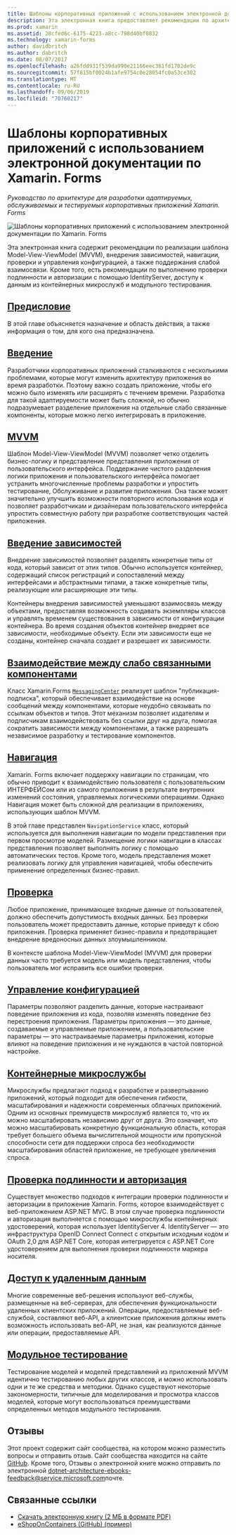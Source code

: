 ```yaml
---
title: Шаблоны корпоративных приложений с использованием электронной документации по Xamarin. Forms
description: Эта электронная книга предоставляет рекомендации по архитектуре для разработки адаптируемых, обслуживаемых и тестируемых корпоративных приложений Xamarin. Forms.
ms.prod: xamarin
ms.assetid: 28cfed6c-6175-4223-a8cc-798d40bf0832
ms.technology: xamarin-forms
author: davidbritch
ms.author: dabritch
ms.date: 08/07/2017
ms.openlocfilehash: a26fdd931f539da990e21166eec361fd1702de9c
ms.sourcegitcommit: 57f815bf0024b1afe9754c0e28054fc0a53ce302
ms.translationtype: MT
ms.contentlocale: ru-RU
ms.lasthandoff: 09/06/2019
ms.locfileid: "70760217"
---
```

# <a name="enterprise-application-patterns-using-xamarinforms-ebook"></a>Шаблоны корпоративных приложений с использованием электронной документации по Xamarin. Forms

_Руководство по архитектуре для разработки адаптируемых, обслуживаемых и тестируемых корпоративных приложений Xamarin. Forms_

![](images/cover-sml.png "Шаблоны корпоративных приложений с использованием электронной документации по Xamarin. Forms")

Эта электронная книга содержит рекомендации по реализации шаблона Model-View-ViewModel (MVVM), внедрения зависимостей, навигации, проверки и управления конфигурацией, а также поддержания слабой взаимосвязи. Кроме того, есть рекомендации по выполнению проверки подлинности и авторизации с помощью IdentityServer, доступу к данным из контейнерных микрослужб и модульного тестирования.

## <a name="prefaceprefacemd"></a>[Предисловие](preface.md)

В этой главе объясняется назначение и область действия, а также информация о том, для кого она предназначена.

## <a name="introductionintroductionmd"></a>[Введение](introduction.md)

Разработчики корпоративных приложений сталкиваются с несколькими проблемами, которые могут изменить архитектуру приложения во время разработки. Поэтому важно создать приложение, чтобы его можно было изменять или расширять с течением времени. Разработка для такой адаптируемости может быть сложной, но обычно подразумевает разделение приложения на отдельные слабо связанные компоненты, которые можно легко интегрировать в приложение.

## <a name="mvvmmvvmmd"></a>[MVVM](mvvm.md)

Шаблон Model-View-ViewModel (MVVM) позволяет четко отделить бизнес-логику и представление представления приложения от пользовательского интерфейса. Поддержание чистого разделения логики приложения и пользовательского интерфейса помогает устранить многочисленные проблемы разработки и упростить тестирование, Обслуживание и развитие приложения. Она также может значительно улучшить возможности повторного использования кода и позволяет разработчикам и дизайнерам пользовательского интерфейса упростить совместную работу при разработке соответствующих частей приложения.

## <a name="dependency-injectiondependency-injectionmd"></a>[Введение зависимостей](dependency-injection.md)

Внедрение зависимостей позволяет разделять конкретные типы от кода, который зависит от этих типов. Обычно используется контейнер, содержащий список регистраций и сопоставлений между интерфейсами и абстрактными типами, а также конкретные типы, реализующие или расширяющие эти типы.

Контейнеры внедрения зависимостей уменьшают взаимосвязь между объектами, предоставляя возможность создавать экземпляры классов и управлять временем существования в зависимости от конфигурации контейнера. Во время создания объектов контейнер внедряет все зависимости, необходимые объекту. Если эти зависимости еще не созданы, контейнер сначала создает и разрешает их зависимости.

## <a name="communicating-between-loosely-coupled-componentscommunicating-between-loosely-coupled-componentsmd"></a>[Взаимодействие между слабо связанными компонентами](communicating-between-loosely-coupled-components.md)

Класс Xamarin.Forms [`MessagingCenter`](xref:Xamarin.Forms.MessagingCenter) реализует шаблон "публикация-подписка", который обеспечивает взаимодействие на основе сообщений между компонентами, которые неудобно связывать по ссылкам объектов и типов. Этот механизм позволяет издателям и подписчикам взаимодействовать без ссылки друг на друга, помогая сократить зависимости между компонентами, а также разрешать независимое разработку и тестирование компонентов.

## <a name="navigationnavigationmd"></a>[Навигация](navigation.md)

Xamarin. Forms включает поддержку навигации по страницам, что обычно приводит к взаимодействию пользователя с пользовательским ИНТЕРФЕЙСом или из самого приложения в результате внутренних изменений состояния, управляемых логическими операциями. Однако Навигация может быть сложной для реализации в приложениях, использующих шаблон MVVM.

В этой главе представлен `NavigationService` класс, который используется для выполнения навигации по модели представления при первом просмотре моделей. Размещение логики навигации в классах представления позволяет выполнять логику с помощью автоматических тестов. Кроме того, модель представления может реализовать логику для управления навигацией, чтобы обеспечить применение определенных бизнес-правил.

## <a name="validationvalidationmd"></a>[Проверка](validation.md)

Любое приложение, принимающее входные данные от пользователей, должно обеспечить допустимость входных данных. Без проверки пользователь может предоставить данные, которые приведут к сбою приложения. Проверка применяет бизнес-правила и предотвращает внедрение вредоносных данных злоумышленником.

В контексте шаблона Model-View-ViewModel (MVVM) для проверки данных часто требуется модель или модель представления, чтобы пользователь мог исправить все ошибки проверки.

## <a name="configuration-managementconfiguration-managementmd"></a>[Управление конфигурацией](configuration-management.md)

Параметры позволяют разделить данные, которые настраивают поведение приложения из кода, позволяя изменять поведение без перестроения приложения. Параметры приложения — это данные, создаваемые и управляемые приложением, а пользовательские параметры — это настраиваемые параметры приложения, которые влияют на поведение приложения и не нуждаются в частой повторной настройке.

## <a name="containerized-microservicescontainerized-microservicesmd"></a>[Контейнерные микрослужбы](containerized-microservices.md)

Микрослужбы предлагают подход к разработке и развертыванию приложений, который подходит для обеспечения гибкости, масштабирования и надежности современных облачных приложений. Одним из основных преимуществ микрослужб является то, что их можно масштабировать независимо друг от друга. Это означает, что можно масштабировать конкретную функциональную область, которая требует большего объема вычислительной мощности или пропускной способности сети для поддержки спроса без необходимости масштабирования областей приложение, не требующее увеличения спроса.

## <a name="authentication-and-authorizationauthentication-and-authorizationmd"></a>[Проверка подлинности и авторизация](authentication-and-authorization.md)

Существует множество подходов к интеграции проверки подлинности и авторизации в приложение Xamarin. Forms, которое взаимодействует с веб-приложением ASP.NET MVC. В этом случае проверка подлинности и авторизация выполняется с помощью микрослужбы контейнерных удостоверений, которая использует IdentityServer 4. IdentityServer — это инфраструктура OpenID Connect Connect с открытым исходным кодом и OAuth 2,0 для ASP.NET Core, которая интегрируется с ASP.NET Core удостоверением для выполнения проверки подлинности маркера носителя.

## <a name="accessing-remote-dataaccessing-remote-datamd"></a>[Доступ к удаленным данным](accessing-remote-data.md)

Многие современные веб-решения используют веб-службы, размещенные на веб-серверах, для обеспечения функциональности удаленных клиентских приложений. Операции, предоставляемые веб-службой, составляют веб-API, а клиентские приложения должны иметь возможность использовать веб-API, не зная, как реализуются данные или операции, предоставляемые API.

## <a name="unit-testingunit-testingmd"></a>[Модульное тестирование](unit-testing.md)

Тестирование моделей и моделей представлений из приложений MVVM идентично тестированию любых других классов, и можно использовать одни и те же средства и методики. Однако существуют некоторые закономерности, типичные для моделирования и просмотра классов моделей, которые могут воспользоваться преимуществами определенных методов модульного тестирования.

## <a name="feedback"></a>Отзывы

Этот проект содержит сайт сообщества, на котором можно разместить вопросы и отправить отзыв. Сайт сообщества находится на сайте [GitHub](https://github.com/dotnet-architecture/eShopOnContainers). Кроме того, Отзывы о электронной книге можно отправить по электронной [dotnet-architecture-ebooks-feedback@service.microsoft.com](mailto:dotnet-architecture-ebooks-feedback@service.microsoft.com)почте.

## <a name="related-links"></a>Связанные ссылки

- [Скачать электронную книгу (2 МБ в формате PDF)](https://aka.ms/xamarinpatternsebook)
- [eShopOnContainers (GitHub) (пример)](https://github.com/dotnet-architecture/eShopOnContainers)

